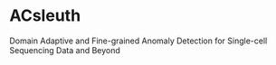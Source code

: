 # ACsleuth
Domain Adaptive and Fine-grained Anomaly Detection for Single-cell Sequencing Data and Beyond
